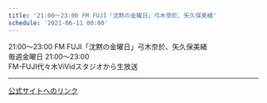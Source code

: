```yaml
---
title: '21:00～23:00 FM FUJI「沈黙の金曜日」弓木奈於、矢久保美緒'
schedule: '2021-06-11 00:00'
---
```


<div id="detailBody"> <p>  21:00～23:00 FM FUJI「沈黙の金曜日」弓木奈於、矢久保美緒  <br/>  毎週金曜日 21:00～23:00  <br/>  FM-FUJI代々木ViVidスタジオから生放送 </p></div>

---
[公式サイトへのリンク]('http://www.nogizaka46.com/schedule/2021/06/060864.php?member=mio-yakubo&category=&monthly=202106')